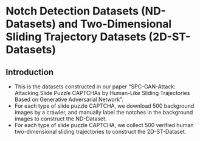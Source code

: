 # Notch Detection Datasets (ND-Datasets) and Two-Dimensional Sliding Trajectory Datasets (2D-ST-Datasets)

## Introduction

- This is the datasets constructed in our paper "SPC-GAN-Attack: Attacking Slide Puzzle CAPTCHAs by Human-Like Sliding Trajectories Based on Generative Adversarial Network".
- For each type of slide puzzle CAPTCHA, we download 500 background images by a crawler, and manually label the notches in the background images to construct the ND-Dataset.
- For each type of slide puzzle CAPTCHA, we collect 500 verified  human two-dimensional sliding trajectories to construct the 2D-ST-Dataset.
